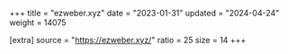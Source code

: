 +++
title = "ezweber.xyz"
date = "2023-01-31"
updated = "2024-04-24"
weight = 14075

[extra]
source = "https://ezweber.xyz/"
ratio = 25
size = 14
+++
